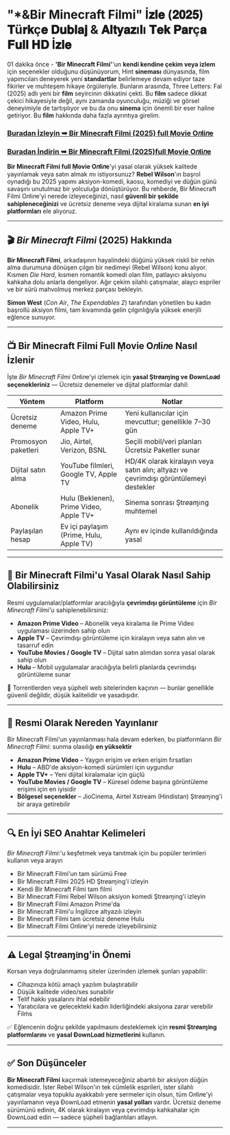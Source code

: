 # "*&Bir Minecraft Filmi" İ𝐳𝐥𝐞 (𝟐𝟎𝟐𝟓) 𝐓ü𝐫𝐤ç𝐞 𝐃𝐮𝐛𝐥𝐚𝐣 & 𝐀𝐥𝐭𝐲𝐚𝐳ı𝐥ı 𝐓𝐞𝐤 𝐏𝐚𝐫ç𝐚 𝐅𝐮𝐥𝐥 𝐇𝐃 İ𝐳𝐥𝐞

01 dakika önce - **'Bir Minecraft Filmi'**'un **kendi kendine çekim veya izlem** için seçenekler olduğunu düşünüyorum, Hint **sineması** dünyasında, film yapımcıları deneyerek yeni **standartlar** belirlemeye devam ediyor taze fikirler ve muhteşem hikaye örgüleriyle. Bunların arasında, Three Letters: Fal (2025) adlı yeni bir **film** seyircinin dikkatini çekti. Bu **film** sadece dikkat çekici hikayesiyle değil, aynı zamanda oyunculuğu, müziği ve görsel deneyimiyle de tartışılıyor ve bu da onu **sinema** için önemli bir eser haline getiriyor. Bu **film** hakkında daha fazla ayrıntıya girelim.

### [Buradan İzleyin ➥ Bir Minecraft Filmi (2025) full Ṃovie O𝑛li𝑛e](https://tinyurl.com/58w2j7dk)

### [Buradan İndirin ➥ Bir Minecraft Filmi (2025)full Ṃovie O𝑛li𝑛e](https://tinyurl.com/hr2d3nb5)

**Bir Minecraft Filmi full Ṃovie O𝑛li𝑛e**'yi yasal olarak yüksek kalitede yayınlamak veya satın almak mı istiyorsunuz? **Rebel Wilson**'ın başrol oynadığı bu 2025 yapımı aksiyon-komedi, kaosu, komediyi ve düğün günü savaşını unutulmaz bir yolculuğa dönüştürüyor. Bu rehberde, Bir Minecraft Filmi O𝑛li𝑛e'yi nerede izleyeceğinizi, nasıl **güvenli bir şekilde sahipleneceğinizi** ve ücretsiz deneme veya dijital kiralama sunan **en iyi platformları** ele alıyoruz.

---

## 🎬 *Bir Minecraft Filmi* (2025) Hakkında

**Bir Minecraft Filmi**, arkadaşının hayalindeki düğünü yüksek riskli bir rehin alma durumuna dönüşen çılgın bir nedimeyi (Rebel Wilson) konu alıyor. Kısmen *Die Hard*, kısmen romantik komedi olan film, patlayıcı aksiyonu kahkaha dolu anlarla dengeliyor. Ağır çekim silahlı çatışmalar, alaycı espriler ve bir sürü mahvolmuş merkez parçası bekleyin.

**Simon West** (*Con Air*, *The Expendables 2*) tarafından yönetilen bu kadın başrollü aksiyon filmi, tam kıvamında gelin çılgınlığıyla yüksek enerjili eğlence sunuyor.

---

## 📺 Bir Minecraft Filmi Full Ṃovie O𝑛li𝑛e Nasıl İzlenir

İşte *Bir Minecraft Filmi* O𝑛li𝑛e'yi izlemek için **yasal Ştr𝑒aɱ𝔦ng ve Ðownᒪo𝑎d seçenekleriniz** — Ücretsiz denemeler ve dijital platformlar dahil:

| **Yöntem** | **Platform** | **Notlar** |
|--------------------|---------------------------------------------|---------------------------------------------------------------------|
| Ücretsiz deneme | Amazon Prime Video, Hulu, Apple TV+ | Yeni kullanıcılar için mevcuttur; genellikle 7–30 gün |
| Promosyon paketleri | Jio, Airtel, Verizon, BSNL | Seçili mobil/veri planları Ücretsiz Paketler sunar |
| Dijital satın alma | YouTube filmleri, Google TV, Apple TV | HD/4K olarak kiralayın veya satın alın; altyazı ve çevrimdışı görüntülemeyi destekler |
| Abonelik | Hulu (Beklenen), Prime Video, Apple TV+ | Sinema sonrası Ştr𝑒aɱ𝔦ng muhtemel |
| Paylaşılan hesap | Ev içi paylaşım (Prime, Hulu, Apple TV) | Aynı ev içinde kullanıldığında yasal |

---

## 💾 Bir Minecraft Filmi'u Yasal Olarak Nasıl Sahip Olabilirsiniz

Resmi uygulamalar/platformlar aracılığıyla **çevrimdışı görüntüleme** için *Bir Minecraft Filmi'u* sahiplenebilirsiniz:

- **Amazon Prime Video** – Abonelik veya kiralama ile Prime Video uygulaması üzerinden sahip olun
- **Apple TV** – Çevrimdışı görüntüleme için kiralayın veya satın alın ve tasarruf edin
- **YouTube Movies / Google TV** – Dijital satın alımdan sonra yasal olarak sahip olun
- **Hulu** – Mobil uygulamalar aracılığıyla belirli planlarda çevrimdışı görüntüleme sunar

🛑 Torrentlerden veya şüpheli web sitelerinden kaçının — bunlar genellikle güvenli değildir, düşük kalitelidir ve yasadışıdır.

---

## 🔗 Resmi Olarak Nereden Yayınlanır

Bir Minecraft Filmi'un yayınlanması hala devam ederken, bu platformların *Bir Minecraft Filmi*: sunma olasılığı **en yüksektir**

- **Amazon Prime Video** – Yaygın erişim ve erken erişim fırsatları
- **Hulu** – ABD'de aksiyon-komedi sürümleri için uygundur
- **Apple TV+** – Yeni dijital kiralamalar için güçlü
- **YouTube Movies / Google TV** – Küresel ödeme başına görüntüleme erişimi için en iyisidir
- **Bölgesel seçenekler** – JioCinema, Airtel Xstream (Hindistan) Ştr𝑒aɱ𝔦ng'i bir araya getirebilir

---

## 🔍 En İyi SEO Anahtar Kelimeleri

*Bir Minecraft Filmi*:'u keşfetmek veya tanıtmak için bu popüler terimleri kullanın veya arayın

- Bir Minecraft Filmi'un tam sürümü Fre𝑒
- Bir Minecraft Filmi 2025 HD Ştr𝑒aɱ𝔦ng'i izleyin
- Kendi Bir Minecraft Filmi tam filmi
- Bir Minecraft Filmi Rebel Wilson aksiyon komedi Ştr𝑒aɱ𝔦ng'i izleyin
- Bir Minecraft Filmi Amazon Prime'da
- Bir Minecraft Filmi'u İngilizce altyazılı izleyin
- Bir Minecraft Filmi tam ücretsiz deneme Hulu
- Bir Minecraft Filmi O𝑛li𝑛e'yi nerede izleyebilirsiniz

---

## ⚠️ Legal Ştr𝑒aɱ𝔦ng'in Önemi

Korsan veya doğrulanmamış siteler üzerinden izlemek şunları yapabilir:

- Cihazınıza kötü amaçlı yazılım bulaştırabilir
- Düşük kalitede video/ses sunabilir
- Telif hakkı yasalarını ihlal edebilir
- Yaratıcılara ve gelecekteki kadın liderliğindeki aksiyona zarar verebilir Ḟilṁs

✅ Eğlencenin doğru şekilde yapılmasını desteklemek için **resmi Ştr𝑒aɱ𝔦ng platformlarını** ve **yasal Ðownᒪo𝑎d hizmetlerini** kullanın.

---

## ✅ Son Düşünceler

**Bir Minecraft Filmi** kaçırmak istemeyeceğiniz abartılı bir aksiyon düğün komedisidir. İster Rebel Wilson'ın tek cümlelik esprileri, ister silahlı çatışmalar veya topuklu ayakkabılı yere sermeler için olsun, tüm O𝑛li𝑛e'yi yayınlamanın veya Ðownᒪo𝑎d etmenin **yasal yolları** vardır. Ücretsiz deneme sürümünü edinin, 4K olarak kiralayın veya çevrimdışı kahkahalar için Ðownᒪo𝑎d edin — sadece şüpheli bağlantıları atlayın.

---
